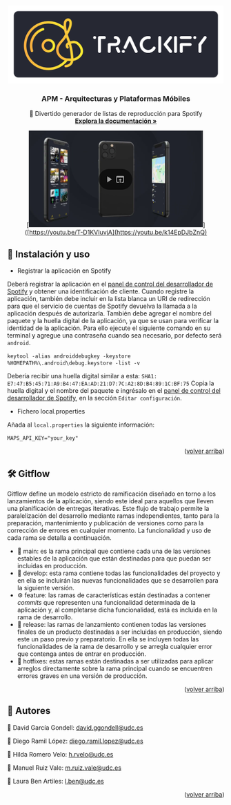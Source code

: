 <div id="top"></div>

<br />
<div align="center">
  <a href="https://github.com/davidggondelludc/Trackify">
    <img src="images/logo.png" alt="Logo" height="180">
  </a>

  <h3 align="center">APM - Arquitecturas y Plataformas Móbiles</h3>

  <p align="center">
    🎵 Divertido generador de listas de reproducción para Spotify
    <br />
    <a href="https://github.com/davidggondelludc/Trackify/wiki"><strong>Explora la documentación »</strong></a>
  </p>
</div>
<div align="center">

[![Watch the video](images/video.PNG)]([https://youtu.be/T-D1KVIuvjA](https://youtu.be/k14EpDJbZnQ)

</div>


## 🔌 Instalación y uso
* Registrar la aplicación en Spotify

Deberá registrar la aplicación en el [panel de control del desarrollador de Spotify](https://developer.spotify.com/dashboard) y obtener una identificación de cliente. Cuando registre la aplicación, también debe incluir en la lista blanca un URI de redirección para que el servicio de cuentas de Spotify devuelva la llamada a la aplicación después de autorizarla. También debe agregar el nombre del paquete y la huella digital de la aplicación, ya que se usan para verificar la identidad de la aplicación. Para ello ejecute el siguiente comando en su terminal y agregue una contraseña cuando sea necesario, por defecto será `android`.
```
keytool -alias androiddebugkey -keystore %HOMEPATH%\.android\debug.keystore -list -v
```
Debería recibir una huella digital similar a esta: `SHA1: E7:47:B5:45:71:A9:B4:47:EA:AD:21:D7:7C:A2:8D:B4:89:1C:BF:75`
Copia la huella digital y el nombre del paquete e ingrésalo en el [panel de control del desarrollador de Spotify](https://developer.spotify.com/dashboard), en la sección `Editar configuración`.

* Fichero local.properties

Añada al `local.properties` la siguiente información:
```
MAPS_API_KEY="your_key"
```

<p align="right">(<a href="#top">volver arriba</a>)</p>

## 🛠️ Gitflow

Gitflow define un modelo estricto de ramificación diseñado en torno a los lanzamientos de la aplicación, siendo este ideal para aquellos que lleven una planificación de entregas iterativas. Este flujo de trabajo permite la paralelización del desarrollo mediante ramas independientes, tanto para la preparación, mantenimiento y publicación de versiones como para la corrección de errores en cualquier momento. La funcionalidad y uso de cada rama se detalla a continuación.

-   🏹 main: es la rama principal que contiene cada una de las versiones estables de la aplicación que están destinadas para que puedan ser incluidas en producción.
-   🧰 develop: esta rama contiene todas las funcionalidades del proyecto y en ella se incluirán las nuevas funcionalidades que se desarrollen para la siguiente versión.
-   ⚙️ feature: las ramas de características están destinadas a contener _commits_ que representen una funcionalidad determinada de la aplicación y, al completarse dicha funcionalidad, está es incluida en la rama de desarrollo.
-   🧲 release: las ramas de lanzamiento contienen todas las versiones finales de un producto destinadas a ser incluidas en producción, siendo este un paso previo y preparatorio. En ella se incluyen todas las funcionalidades de la rama de desarrollo y se arregla cualquier error que contenga antes de entrar en producción.
-   🧹 hotfixes: estas ramas están destinadas a ser utilizadas para aplicar arreglos directamente sobre la rama principal cuando se encuentren errores graves en una versión de producción.

<p align="right">(<a href="#top">volver arriba</a>)</p>

## 👥 Autores

👤 David García Gondell: david.ggondell@udc.es

👤 Diego Ramil López: diego.ramil.lopez@udc.es

👤 Hilda Romero Velo: h.rvelo@udc.es

👤 Manuel Ruiz Vale: m.ruiz.vale@udc.es

👤 Laura Ben Artiles: l.ben@udc.es

<p align="right">(<a href="#top">volver arriba</a>)</p>
